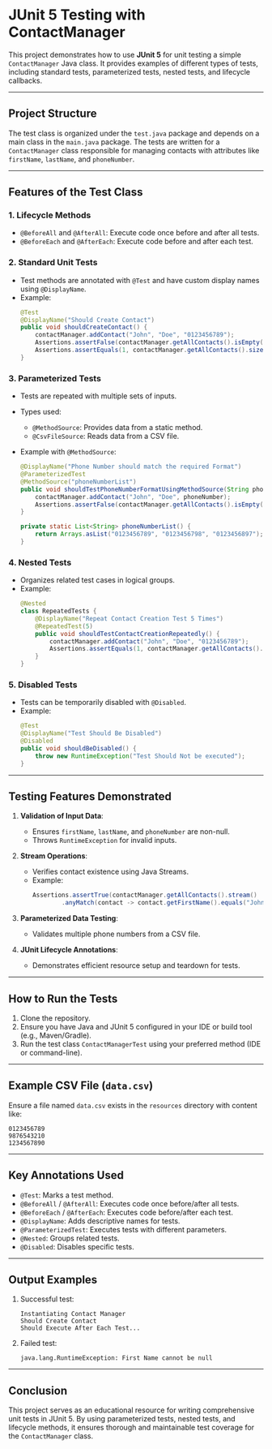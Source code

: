 
# JUnit 5 Testing with ContactManager

This project demonstrates how to use **JUnit 5** for unit testing a simple `ContactManager` Java class. It provides examples of different types of tests, including standard tests, parameterized tests, nested tests, and lifecycle callbacks.

---

## Project Structure

The test class is organized under the `test.java` package and depends on a main class in the `main.java` package. The tests are written for a `ContactManager` class responsible for managing contacts with attributes like `firstName`, `lastName`, and `phoneNumber`.

---

## Features of the Test Class

### 1. **Lifecycle Methods**
- `@BeforeAll` and `@AfterAll`: Execute code once before and after all tests.
- `@BeforeEach` and `@AfterEach`: Execute code before and after each test.

### 2. **Standard Unit Tests**
- Test methods are annotated with `@Test` and have custom display names using `@DisplayName`.
- Example:
  ```java
  @Test
  @DisplayName("Should Create Contact")
  public void shouldCreateContact() {
      contactManager.addContact("John", "Doe", "0123456789");
      Assertions.assertFalse(contactManager.getAllContacts().isEmpty());
      Assertions.assertEquals(1, contactManager.getAllContacts().size());
  }
  ```

### 3. **Parameterized Tests**
- Tests are repeated with multiple sets of inputs.
- Types used:
  - `@MethodSource`: Provides data from a static method.
  - `@CsvFileSource`: Reads data from a CSV file.

- Example with `@MethodSource`:
  ```java
  @DisplayName("Phone Number should match the required Format")
  @ParameterizedTest
  @MethodSource("phoneNumberList")
  public void shouldTestPhoneNumberFormatUsingMethodSource(String phoneNumber) {
      contactManager.addContact("John", "Doe", phoneNumber);
      Assertions.assertFalse(contactManager.getAllContacts().isEmpty());
  }

  private static List<String> phoneNumberList() {
      return Arrays.asList("0123456789", "0123456798", "0123456897");
  }
  ```

### 4. **Nested Tests**
- Organizes related test cases in logical groups.
- Example:
  ```java
  @Nested
  class RepeatedTests {
      @DisplayName("Repeat Contact Creation Test 5 Times")
      @RepeatedTest(5)
      public void shouldTestContactCreationRepeatedly() {
          contactManager.addContact("John", "Doe", "0123456789");
          Assertions.assertEquals(1, contactManager.getAllContacts().size());
      }
  }
  ```

### 5. **Disabled Tests**
- Tests can be temporarily disabled with `@Disabled`.
- Example:
  ```java
  @Test
  @DisplayName("Test Should Be Disabled")
  @Disabled
  public void shouldBeDisabled() {
      throw new RuntimeException("Test Should Not be executed");
  }
  ```

---

## Testing Features Demonstrated

1. **Validation of Input Data**:
   - Ensures `firstName`, `lastName`, and `phoneNumber` are non-null.
   - Throws `RuntimeException` for invalid inputs.

2. **Stream Operations**:
   - Verifies contact existence using Java Streams.
   - Example:
     ```java
     Assertions.assertTrue(contactManager.getAllContacts().stream()
             .anyMatch(contact -> contact.getFirstName().equals("John")));
     ```

3. **Parameterized Data Testing**:
   - Validates multiple phone numbers from a CSV file.

4. **JUnit Lifecycle Annotations**:
   - Demonstrates efficient resource setup and teardown for tests.

---

## How to Run the Tests

1. Clone the repository.
2. Ensure you have Java and JUnit 5 configured in your IDE or build tool (e.g., Maven/Gradle).
3. Run the test class `ContactManagerTest` using your preferred method (IDE or command-line).

---

## Example CSV File (`data.csv`)

Ensure a file named `data.csv` exists in the `resources` directory with content like:
```csv
0123456789
9876543210
1234567890
```

---

## Key Annotations Used

- `@Test`: Marks a test method.
- `@BeforeAll` / `@AfterAll`: Executes code once before/after all tests.
- `@BeforeEach` / `@AfterEach`: Executes code before/after each test.
- `@DisplayName`: Adds descriptive names for tests.
- `@ParameterizedTest`: Executes tests with different parameters.
- `@Nested`: Groups related tests.
- `@Disabled`: Disables specific tests.

---

## Output Examples

1. Successful test:
   ```
   Instantiating Contact Manager
   Should Create Contact
   Should Execute After Each Test...
   ```

2. Failed test:
   ```
   java.lang.RuntimeException: First Name cannot be null
   ```

---

## Conclusion

This project serves as an educational resource for writing comprehensive unit tests in JUnit 5. By using parameterized tests, nested tests, and lifecycle methods, it ensures thorough and maintainable test coverage for the `ContactManager` class.
